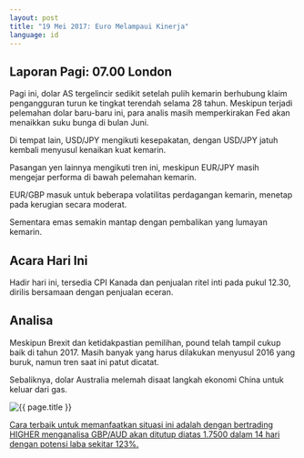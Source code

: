 ```yaml
---
layout: post
title: "19 Mei 2017: Euro Melampaui Kinerja"
language: id
---
```

## Laporan Pagi: 07.00 London

Pagi ini, dolar AS tergelincir sedikit setelah pulih kemarin berhubung klaim pengangguran turun ke tingkat terendah selama 28 tahun. Meskipun terjadi pelemahan dolar baru-baru ini, para analis masih memperkirakan Fed akan menaikkan suku bunga di bulan Juni.

Di tempat lain, USD/JPY mengikuti kesepakatan, dengan USD/JPY jatuh kembali menyusul kenaikan kuat kemarin.

Pasangan yen lainnya mengikuti tren ini, meskipun EUR/JPY masih mengejar performa di bawah pelemahan kemarin.

EUR/GBP masuk untuk beberapa volatilitas perdagangan kemarin, menetap pada kerugian secara moderat.

Sementara emas semakin mantap dengan pembalikan yang lumayan kemarin.

## Acara Hari Ini

Hadir hari ini, tersedia CPI Kanada dan penjualan ritel inti pada pukul 12.30, dirilis bersamaan dengan penjualan eceran.

## Analisa

Meskipun Brexit dan ketidakpastian pemilihan, pound telah tampil cukup baik di tahun 2017. Masih banyak yang harus dilakukan menyusul 2016 yang buruk, namun tren saat ini patut dicatat.

Sebaliknya, dolar Australia melemah disaat langkah ekonomi China untuk keluar dari gas.

<img src="{{ site.url }}/images/id-19-may-17.png" alt="{{ page.title }}" title="{{ page.title }}">

<a href="%LINK%%?currency=USD& market=major_pairs&duration_amount=14&duration_units=d&amount=10&amount_type=payout&expiry_type=duration&underlying=frxGBPAUD&formname=higherlower&barrier=1.75" target="_blank">Cara terbaik untuk memanfaatkan situasi ini adalah dengan bertrading HIGHER menganalisa GBP/AUD akan ditutup diatas 1.7500 dalam 14 hari dengan potensi laba sekitar 123%.</a>